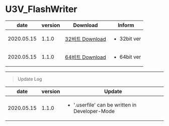 # U3V_FlashWriter

| date | version | Download | Inform |
|---|---|---|---|
| 2020.05.15 | 1.1.0 | [32비트 Download](https://github.com/CREVIS/Camera/raw/master/Tools/U3V_FlashWriter/U3V_FlashWriter_V1.1.0(x86).zip)| <ul><li>32bit ver<br/></li> |
| 2020.05.15 | 1.1.0 | [64비트 Download](https://github.com/CREVIS/Camera/raw/master/Tools/U3V_FlashWriter/U3V_FlashWriter_V1.1.0(x64).zip)| <ul><li>64bit ver<br/></li> |

  
  
  
---------------
>Update Log

| date | version | Update |
|---|---|---|
| 2020.05.15 |1.1.0| <ul><li> '.userfile' can be written in Developer-Mode <br/></li> |
